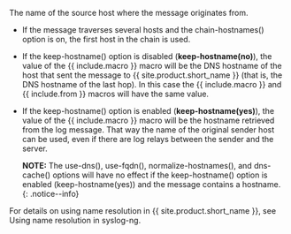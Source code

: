 The name of the source host where the message originates from.

- If the message traverses several hosts and the
    chain-hostnames() option is on, the first host
    in the chain is used.

- If the keep-hostname() option is disabled
    (**keep-hostname(no)**), the value of the {{ include.macro }} macro
    will be the DNS hostname of the host that sent the message to
    {{ site.product.short_name }} (that is, the DNS hostname of the last hop). In this
    case the {{ include.macro }} and {{ include.from }} macros will have the same
    value.

- If the keep-hostname() option is enabled
    (**keep-hostname(yes)**), the value of the {{ include.macro }} macro
    will be the hostname retrieved from the log message. That way the
    name of the original sender host can be used, even if there are log
    relays between the sender and the server.

    **NOTE:** The use-dns(), use-fqdn(), normalize-hostnames(), and
    dns-cache() options will have no effect if the keep-hostname()
    option is enabled (keep-hostname(yes)) and the message contains a
    hostname.
    {: .notice--info}

For details on using name resolution in {{ site.product.short_name }}, see
Using name resolution in syslog-ng.
